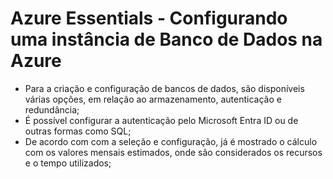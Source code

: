 # Azure Essentials - Configurando uma instância de Banco de Dados na Azure
- Para a criação e configuração de bancos de dados, são disponíveis várias opções, em relação ao armazenamento, autenticação e redundância;
- É possível configurar a autenticação pelo Microsoft Entra ID ou de outras formas como SQL;
- De acordo com com a seleção e configuração, já é mostrado o cálculo com os valores mensais estimados, onde são considerados os recursos e o tempo utilizados;
